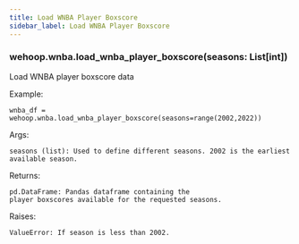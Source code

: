 ```yaml
---
title: Load WNBA Player Boxscore
sidebar_label: Load WNBA Player Boxscore
---
```


### wehoop.wnba.load_wnba_player_boxscore(seasons: List[int])
Load WNBA player boxscore data

Example:

    wnba_df = wehoop.wnba.load_wnba_player_boxscore(seasons=range(2002,2022))

Args:

    seasons (list): Used to define different seasons. 2002 is the earliest available season.

Returns:

    pd.DataFrame: Pandas dataframe containing the
    player boxscores available for the requested seasons.

Raises:

    ValueError: If season is less than 2002.
